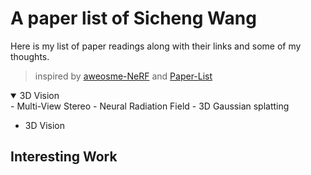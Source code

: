 # A paper list of Sicheng Wang

Here is my list of paper readings along with their links and some of my thoughts.
> inspired by [aweosme-NeRF](https://github.com/awesome-NeRF/awesome-NeRF) and [Paper-List](https://github.com/YanjieZe/Paper-List?tab=readme-ov-file)

<details open>
<summary>3D Vision</summary>
  - Multi-View Stereo
  - Neural Radiation Field
  - 3D Gaussian splatting
</details>

- 3D Vision


## Interesting Work
